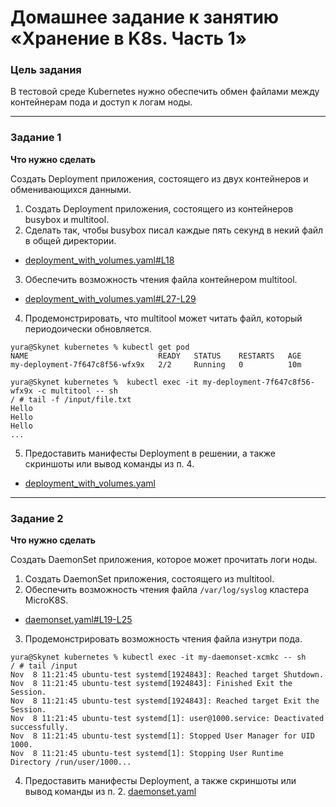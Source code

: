 # Домашнее задание к занятию «Хранение в K8s. Часть 1»

### Цель задания

В тестовой среде Kubernetes нужно обеспечить обмен файлами между контейнерам пода и доступ к логам ноды.

------

### Задание 1 

**Что нужно сделать**

Создать Deployment приложения, состоящего из двух контейнеров и обменивающихся данными.

1. Создать Deployment приложения, состоящего из контейнеров busybox и multitool.  
2. Сделать так, чтобы busybox писал каждые пять секунд в некий файл в общей директории.
- [deployment_with_volumes.yaml#L18](https://github.com/kibernetiq/netology_k8s/blob/kuber-hw-2-1/deployment_with_volumes.yaml#L18)
3. Обеспечить возможность чтения файла контейнером multitool.
- [deployment_with_volumes.yaml#L27-L29](https://github.com/kibernetiq/netology_k8s/blob/kuber-hw-2-1/deployment_with_volumes.yaml#L24-L26)
4. Продемонстрировать, что multitool может читать файл, который периодоически обновляется.
```
yura@Skynet kubernetes % kubectl get pod                                                    
NAME                             READY   STATUS    RESTARTS   AGE
my-deployment-7f647c8f56-wfx9x   2/2     Running   0          10m

yura@Skynet kubernetes %  kubectl exec -it my-deployment-7f647c8f56-wfx9x -c multitool -- sh
/ # tail -f /input/file.txt
Hello
Hello
Hello
...
```
5. Предоставить манифесты Deployment в решении, а также скриншоты или вывод команды из п. 4.
- [deployment_with_volumes.yaml](https://github.com/kibernetiq/netology_k8s/blob/kuber-hw-2-1/deployment_with_volumes.yaml)

------

### Задание 2

**Что нужно сделать**

Создать DaemonSet приложения, которое может прочитать логи ноды.

1. Создать DaemonSet приложения, состоящего из multitool.
2. Обеспечить возможность чтения файла `/var/log/syslog` кластера MicroK8S.
- [daemonset.yaml#L19-L25](https://github.com/kibernetiq/netology_k8s/blob/kuber-hw-2-1/daemonset.yaml#L19-L25)
3. Продемонстрировать возможность чтения файла изнутри пода.
```
yura@Skynet kubernetes % kubectl exec -it my-daemonset-xcmkc -- sh
/ # tail /input 
Nov  8 11:21:45 ubuntu-test systemd[1924843]: Reached target Shutdown.
Nov  8 11:21:45 ubuntu-test systemd[1924843]: Finished Exit the Session.
Nov  8 11:21:45 ubuntu-test systemd[1924843]: Reached target Exit the Session.
Nov  8 11:21:45 ubuntu-test systemd[1]: user@1000.service: Deactivated successfully.
Nov  8 11:21:45 ubuntu-test systemd[1]: Stopped User Manager for UID 1000.
Nov  8 11:21:45 ubuntu-test systemd[1]: Stopping User Runtime Directory /run/user/1000...
```
4. Предоставить манифесты Deployment, а также скриншоты или вывод команды из п. 2.
[daemonset.yaml](https://github.com/kibernetiq/netology_k8s/blob/kuber-hw-2-1/daemonset.yaml)